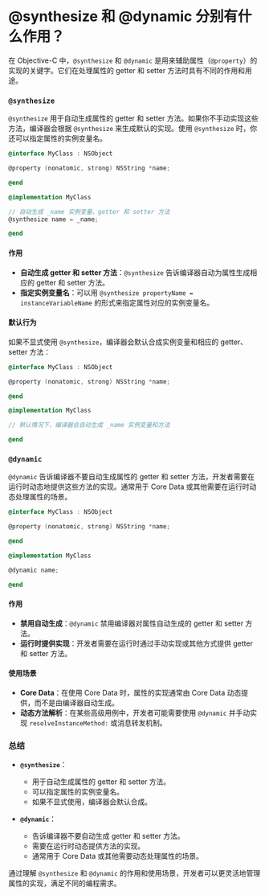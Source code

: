 # @synthesize 和 @dynamic 分别有什么作用？

在 Objective-C 中，`@synthesize` 和 `@dynamic` 是用来辅助属性（`@property`）的实现的关键字。它们在处理属性的 getter 和 setter 方法时具有不同的作用和用途。

### `@synthesize`

`@synthesize` 用于自动生成属性的 getter 和 setter 方法。如果你不手动实现这些方法，编译器会根据 `@synthesize` 来生成默认的实现。使用 `@synthesize` 时，你还可以指定属性的实例变量名。

```objective-c
@interface MyClass : NSObject

@property (nonatomic, strong) NSString *name;

@end

@implementation MyClass

// 自动生成 _name 实例变量、getter 和 setter 方法
@synthesize name = _name;

@end
```

#### 作用
- **自动生成 getter 和 setter 方法**：`@synthesize` 告诉编译器自动为属性生成相应的 getter 和 setter 方法。
- **指定实例变量名**：可以用 `@synthesize propertyName = instanceVariableName` 的形式来指定属性对应的实例变量名。

#### 默认行为
如果不显式使用 `@synthesize`，编译器会默认合成实例变量和相应的 getter、setter 方法：

```objective-c
@interface MyClass : NSObject

@property (nonatomic, strong) NSString *name;

@end

@implementation MyClass

// 默认情况下，编译器会自动生成 _name 实例变量和方法

@end
```

### `@dynamic`

`@dynamic` 告诉编译器不要自动生成属性的 getter 和 setter 方法，开发者需要在运行时动态地提供这些方法的实现。通常用于 Core Data 或其他需要在运行时动态处理属性的场景。

```objective-c
@interface MyClass : NSObject

@property (nonatomic, strong) NSString *name;

@end

@implementation MyClass

@dynamic name;

@end
```

#### 作用
- **禁用自动生成**：`@dynamic` 禁用编译器对属性自动生成的 getter 和 setter 方法。
- **运行时提供实现**：开发者需要在运行时通过手动实现或其他方式提供 getter 和 setter 方法。

#### 使用场景
- **Core Data**：在使用 Core Data 时，属性的实现通常由 Core Data 动态提供，而不是由编译器自动生成。
- **动态方法解析**：在某些高级用例中，开发者可能需要使用 `@dynamic` 并手动实现 `resolveInstanceMethod:` 或消息转发机制。

### 总结

- **`@synthesize`**：
  - 用于自动生成属性的 getter 和 setter 方法。
  - 可以指定属性的实例变量名。
  - 如果不显式使用，编译器会默认合成。

- **`@dynamic`**：
  - 告诉编译器不要自动生成 getter 和 setter 方法。
  - 需要在运行时动态提供方法的实现。
  - 通常用于 Core Data 或其他需要动态处理属性的场景。

通过理解 `@synthesize` 和 `@dynamic` 的作用和使用场景，开发者可以更灵活地管理属性的实现，满足不同的编程需求。